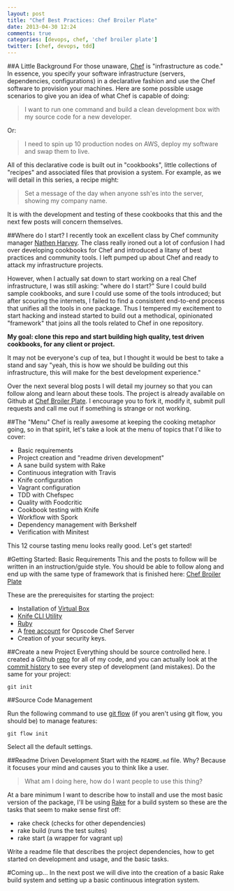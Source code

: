 ```yaml
---
layout: post
title: "Chef Best Practices: Chef Broiler Plate"
date: 2013-04-30 12:24
comments: true
categories: [devops, chef, 'chef broiler plate']
twitter: [chef, devops, tdd]
---
```

##A Little Background
For those unaware, [Chef](http://www.opscode.com/chef/) is "infrastructure as code." In essence, you specify your software infrastructure (servers, dependencies, configurations) in a declarative fashion and use the Chef software to provision your machines. Here are some possible usage scenarios to give you an idea of what Chef is capable of doing:

> I want to run one command and build a clean development box with my source code for a new developer.

Or:

> I need to spin up 10 production nodes on AWS, deploy my software and swap them to live.

All of this declarative code is built out in "cookbooks", little collections of "recipes" and associated files that provision a system. For example, as we will detail in this series, a recipe might:

> Set a message of the day when anyone ssh'es into the server, showing my company name.

It is with the development and testing of these cookbooks that this and the next few posts will concern themselves.

##Where do I start?
I recently took an excellent class by Chef community manager [Nathen Harvey](http://www.nathenharvey.com/). The class really ironed out a lot of confusion I had over developing cookbooks for Chef and introduced a litany of best practices and community tools. I left pumped up about Chef and ready to attack my infrastructure projects.

However, when I actually sat down to start working on a real Chef infrastructure, I was still asking: "where do I start?" Sure I could build sample cookbooks, and sure I could use some of the tools introduced; but after scouring the internets, I failed to find a consistent end-to-end process that unifies all the tools in one package. Thus I tempered my excitement to start hacking and instead started to build out a methodical, opinionated "framework" that joins all the tools related to Chef in one repository.

**My goal: clone this repo and start building high quality, test driven cookbooks, for any client or project.**

It may not be everyone's cup of tea, but I thought it would be best to take a stand and say "yeah, this is how we should be building out this infrastructure, this will make for the best development experience."

Over the next several blog posts I will detail my journey so that you can follow along and learn about these tools. The project is already available on Github at [Chef Broiler Plate](https://github.com/jasonrobertfox/chef-broiler-plate). I encourage you to fork it, modify it, submit pull requests and call me out if something is strange or not working.

##The "Menu"
Chef is really awesome at keeping the cooking metaphor going, so in that spirit, let's take a look at the menu of topics that I'd like to cover:

- Basic requirements
- Project creation and "readme driven development"
- A sane build system with Rake
- Continuous integration with Travis
- Knife configuration
- Vagrant configuration
- TDD with Chefspec
- Quality with Foodcritic
- Cookbook testing with Knife
- Workflow with Spork
- Dependency management with Berkshelf
- Verification with Minitest

This 12 course tasting menu looks really good. Let's get started!

#Getting Started: Basic Requirements
This and the posts to follow will be written in an instruction/guide style. You should be able to follow along and end up with the same type of framework that is finished here: [Chef Broiler Plate](https://github.com/jasonrobertfox/chef-broiler-plate)

These are the prerequisites for starting the project:

- Installation of [Virtual Box](https://www.virtualbox.org/)
- [Knife CLI Utility](http://docs.opscode.com/install_workstation.html)
- [Ruby](http://www.ruby-lang.org/en/)
- A [free account](https://community.opscode.com/users/new) for Opscode Chef Server
- Creation of your security keys.

##Create a new Project
Everything should be source controlled here. I created a Github [repo](https://github.com/jasonrobertfox/chef-broiler-plate) for all of my code, and you can actually look at the [commit history](https://github.com/jasonrobertfox/chef-broiler-plate/commits/develop) to see every step of development (and mistakes). Do the same for your project:

    git init

##Source Code Management

Run the following command to use [git flow](https://github.com/nvie/gitflow) (if you aren't using git flow, you should be) to manage features:

    git flow init

Select all the default settings.

##Readme Driven Development
Start with the `README.md` file. Why? Because it focuses your mind and causes you to think like a user.

> What am I doing here, how do I want people to use this thing?

At a bare minimum I want to describe how to install and use the most basic version of the package, I'll be using [Rake](http://rake.rubyforge.org/) for a build system so these are the tasks that seem to make sense first off:

- rake check (checks for other dependencies)
- rake build (runs the test suites)
- rake start (a wrapper for vagrant up)

Write a readme file that describes the project dependencies, how to get started on development and usage, and the basic tasks.

#Coming up…
In the next post we will dive into the creation of a basic Rake build system and setting up a basic continuous integration system.




